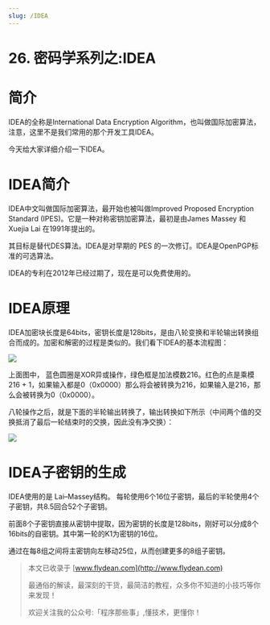 ```yaml
---
slug: /IDEA
---
```


# 26. 密码学系列之:IDEA



# 简介

IDEA的全称是International Data Encryption Algorithm，也叫做国际加密算法，注意，这里不是我们常用的那个开发工具IDEA。

今天给大家详细介绍一下IDEA。

# IDEA简介

IDEA中文叫做国际加密算法，最开始也被叫做Improved Proposed Encryption Standard (IPES)。它是一种对称密钥加密算法，最初是由James Massey 和 Xuejia Lai 在1991年提出的。

其目标是替代DES算法。IDEA是对早期的 PES 的一次修订。IDEA是OpenPGP标准的可选算法。

IDEA的专利在2012年已经过期了，现在是可以免费使用的。

# IDEA原理

IDEA加密块长度是64bits，密钥长度是128bits，是由八轮变换和半轮输出转换组合而成的。加密和解密的过程是类似的。我们看下IDEA的基本流程图：

![](https://img-blog.csdnimg.cn/20201219191449861.png?x-oss-process=image/watermark,type_ZmFuZ3poZW5naGVpdGk,shadow_0,text_aHR0cDovL3d3dy5mbHlkZWFuLmNvbQ==,size_25,color_8F8F8F,t_70)

上面图中， 蓝色圆圈是XOR异或操作，绿色框是加法模数216。红色的点是乘模216 + 1，如果输入都是0（0x0000）那么将会被转换为216，如果输入是216，那么会被转换为0（0x0000）。

八轮操作之后，就是下面的半轮输出转换了，输出转换如下所示（中间两个值的交换抵消了最后一轮结束时的交换，因此没有净交换）：

![](https://img-blog.csdnimg.cn/2020121919233867.png)

# IDEA子密钥的生成

IDEA使用的是 Lai–Massey结构。 每轮使用6个16位子密钥，最后的半轮使用4个子密钥，共8.5回合52个子密钥。

前面8个子密钥直接从密钥中提取，因为密钥的长度是128bits，刚好可以分成8个16bits的自密钥。其中第一轮的K1为密钥的16位。

通过在每8组之间将主密钥向左移动25位，从而创建更多的8组子密钥。


> 本文已收录于 [www.flydean.com](http://www.flydean.com)
>
> 最通俗的解读，最深刻的干货，最简洁的教程，众多你不知道的小技巧等你来发现！
> 
> 欢迎关注我的公众号:「程序那些事」,懂技术，更懂你！




